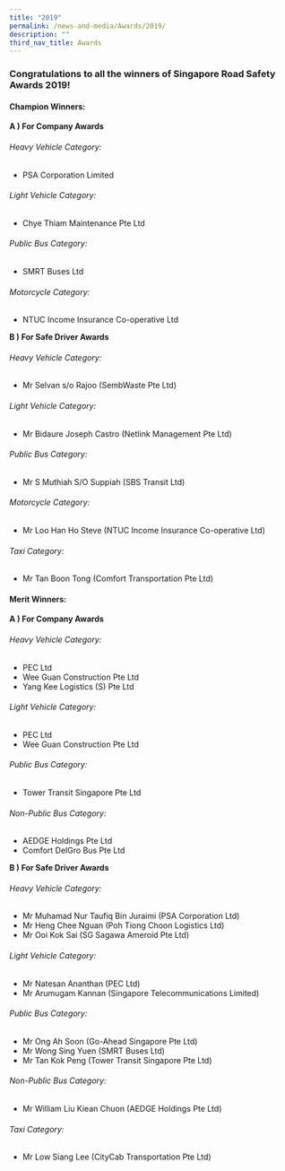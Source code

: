 ```yaml
---
title: "2019"
permalink: /news-and-media/Awards/2019/
description: ""
third_nav_title: Awards
---
```

### Congratulations to all the winners of Singapore Road Safety Awards 2019!

#### **Champion Winners:**

**A ) For Company Awards**

###### Heavy Vehicle Category:

*   PSA Corporation Limited

###### Light Vehicle Category:

*   Chye Thiam Maintenance Pte Ltd

###### Public Bus Category:

*   SMRT Buses Ltd

###### Motorcycle Category:

*   NTUC Income Insurance Co-operative Ltd

**B ) For Safe Driver Awards**

###### Heavy Vehicle Category:

*   Mr Selvan s/o Rajoo (SembWaste Pte Ltd)

###### Light Vehicle Category:

*   Mr Bidaure Joseph Castro (Netlink Management Pte Ltd)

###### Public Bus Category:

*   Mr S Muthiah S/O Suppiah (SBS Transit Ltd)

###### Motorcycle Category:

*   Mr Loo Han Ho Steve (NTUC Income Insurance Co-operative Ltd)

###### Taxi Category:

*   Mr Tan Boon Tong (Comfort Transportation Pte Ltd)

#### **Merit Winners:**

**A ) For Company Awards**

###### Heavy Vehicle Category:

*   PEC Ltd
*   Wee Guan Construction Pte Ltd
*   Yang Kee Logistics (S) Pte Ltd

###### Light Vehicle Category:

*   PEC Ltd
*   Wee Guan Construction Pte Ltd

###### Public Bus Category:

*   Tower Transit Singapore Pte Ltd

###### Non-Public Bus Category:

*   AEDGE Holdings Pte Ltd
*   Comfort DelGro Bus Pte Ltd

**B ) For Safe Driver Awards**

###### Heavy Vehicle Category:

*   Mr Muhamad Nur Taufiq Bin Juraimi (PSA Corporation Ltd)
*   Mr Heng Chee Nguan (Poh Tiong Choon Logistics Ltd)
*   Mr Ooi Kok Sai (SG Sagawa Ameroid Pte Ltd)

###### Light Vehicle Category:

*   Mr Natesan Ananthan (PEC Ltd)
*   Mr Arumugam Kannan (Singapore Telecommunications Limited)

###### Public Bus Category:

*   Mr Ong Ah Soon (Go-Ahead Singapore Pte Ltd)
*   Mr Wong Sing Yuen (SMRT Buses Ltd)
*   Mr Tan Kok Peng (Tower Transit Singapore Pte Ltd)

###### Non-Public Bus Category:

*   Mr William Liu Kiean Chuon (AEDGE Holdings Pte Ltd)

###### Taxi Category:

*   Mr Low Siang Lee (CityCab Transportation Pte Ltd)